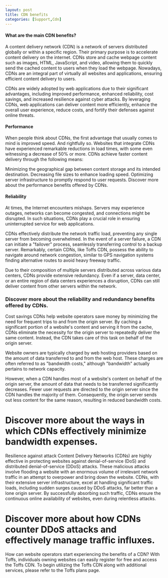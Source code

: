 ```yaml
---
layout: post
title: CDN benefits
categories: [Support,Cdn]
---
```


#### What are the main CDN benefits?
A content delivery network (CDN) is a network of servers distributed globally or within a specific region. Their primary purpose is to accelerate content delivery on the internet. CDNs store and cache webpage content such as images, HTML, JavaScript, and video, allowing them to quickly send the cached content to users when they load the webpage. Nowadays, CDNs are an integral part of virtually all websites and applications, ensuring efficient content delivery to users.

CDNs are widely adopted by web applications due to their significant advantages, including improved performance, enhanced reliability, cost savings, and increased resilience against cyber attacks. By leveraging CDNs, web applications can deliver content more efficiently, enhance the overall user experience, reduce costs, and fortify their defenses against online threats.

#### Performance
When people think about CDNs, the first advantage that usually comes to mind is improved speed. And rightfully so. Websites that integrate CDNs have experienced remarkable reductions in load times, with some even witnessing a decrease of 50% or more. CDNs achieve faster content delivery through the following means:

Minimizing the geographical gap between content storage and its intended destination.
Decreasing file sizes to enhance loading speed.
Optimizing server infrastructure to promptly respond to user requests.
Discover more about the performance benefits offered by CDNs.

#### Reliability
At times, the Internet encounters mishaps. Servers may experience outages, networks can become congested, and connections might be disrupted. In such situations, CDNs play a crucial role in ensuring uninterrupted service for web applications.

CDNs effectively distribute the network traffic load, preventing any single server from becoming overwhelmed. In the event of a server failure, a CDN can initiate a "failover" process, seamlessly transferring control to a backup server. Remarkably, certain CDNs, like Toffs CDN, possess the ability to navigate around network congestion, similar to GPS navigation systems finding alternative routes to avoid heavy freeway traffic.

Due to their composition of multiple servers distributed across various data centers, CDNs provide extensive redundancy. Even if a server, data center, or an entire region of data centers experiences a disruption, CDNs can still deliver content from other servers within the network.

### Discover more about the reliability and redundancy benefits offered by CDNs.

Cost savings
CDNs help website operators save money by minimizing the need for frequent trips to and from the origin server. By caching a significant portion of a website's content and serving it from the cache, CDNs eliminate the necessity for the origin server to repeatedly deliver the same content. Instead, the CDN takes care of this task on behalf of the origin server.

Website owners are typically charged by web hosting providers based on the amount of data transferred to and from the web host. These charges are often referred to as "bandwidth costs," although "bandwidth" actually pertains to network capacity.

However, when a CDN handles most of a website's content on behalf of the origin server, the amount of data that needs to be transferred significantly decreases. Fewer user requests are directed to the origin server since the CDN handles the majority of them. Consequently, the origin server sends out less content for the same reason, resulting in reduced bandwidth costs.

# Discover more about the ways in which CDNs effectively minimize bandwidth expenses.

Resilience against attack
Content Delivery Networks (CDNs) are highly effective in protecting websites against denial-of-service (DoS) and distributed denial-of-service (DDoS) attacks. These malicious attacks involve flooding a website with an enormous volume of irrelevant network traffic in an attempt to overpower and bring down the website. CDNs, with their extensive server infrastructure, excel at handling significant traffic loads, including sudden surges caused by DDoS attacks, far better than a lone origin server. By successfully absorbing such traffic, CDNs ensure the continuous online availability of websites, even during relentless attacks.

# Discover more about how CDNs counter DDoS attacks and effectively manage traffic influxes.
How can website operators start experiencing the benefits of a CDN?
With Toffs, individuals owning websites can easily register for free and access the Toffs CDN. To begin utilizing the Toffs CDN along with additional services, please refer to the Toffs plans page.
